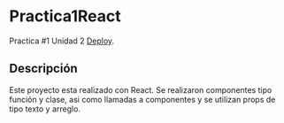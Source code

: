 # Practica1React
Practica #1 Unidad 2 [Deploy](https://AleMiranda16.github.io/Practica1React).

## Descripción

Este proyecto esta realizado con React. Se realizaron componentes tipo función y clase, asi como llamadas a componentes y se utilizan props de tipo texto y arreglo.